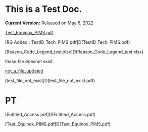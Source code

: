 # This is a Test Doc.

**Current Version:** Released on May 6, 2022

[Test_Equinox_PIMS.pdf](Test_Equinox_PIMS.pdf)

[RG Added : TestID_Tech_PIMS.pdf]D(TestID_Tech_PIMS.pdf)

[Reason_Code_Legend_test.xlsx]D(Reason_Code_Legend_test.xlsx)

these file doesnot exist.

[not_a_file_updated](not_a_file_updated.pdf)

[test_file_not_exist]D(test_file_not_exist.pdf)



# PT

[Entitled_Access.pdf]D(Entitled_Access.pdf)

[Test_Equinox_PIMS.pdf]D(Test_Equinox_PIMS.pdf)
